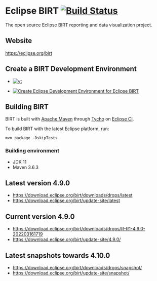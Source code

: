 # Eclipse BIRT [![Build Status](https://github.com/eclipse/birt/workflows/CI/badge.svg)](https://github.com/eclipse/birt/actions)
The open source Eclipse BIRT reporting and data visualization project. 

## Website
https://eclipse.org/birt  

## Create a BIRT Development Environment
* [![yt](https://user-images.githubusercontent.com/180969/143874274-9221c016-846b-4e60-8e06-7f90cb72fc8f.png)](https://www.youtube.com/watch?v=FqfrG2I0AIw)

* [![Create Eclipse Development Environment for Eclipse BIRT](https://download.eclipse.org/oomph/www/setups/svg/birt.svg)](https://www.eclipse.org/setups/installer/?url=https://raw.githubusercontent.com/eclipse/birt/master/build/org.eclipse.birt.releng/BIRTConfiguration.setup&show=true "Click to open Eclipse-Installer Auto Launch or drag into your running installer")

## Building BIRT
BIRT is built with [Apache Maven](http://maven.apache.org) through [Tycho](https://github.com/eclipse/tycho) on [Eclipse CI](https://ci.eclipse.org/birt).

To build BIRT with the latest Eclipse platform, run:

    mvn package -DskipTests 
    
### Building environment
* JDK 11
* Maven 3.6.3

## Latest version 4.9.0
* https://download.eclipse.org/birt/downloads/drops/latest
* https://download.eclipse.org/birt/update-site/latest

## Current version 4.9.0
* https://download.eclipse.org/birt/downloads/drops/R-R1-4.9.0-202203161719
* https://download.eclipse.org/birt/update-site/4.9.0/

## Latest snapshots towards 4.10.0
* https://download.eclipse.org/birt/downloads/drops/snapshot/
* https://download.eclipse.org/birt/update-site/snapshot/

